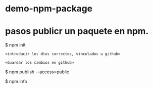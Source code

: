 # demo-npm-package

# pasos publicr un paquete en npm.

$ npm init 

    <introducir los dtos correctos, vinculados a github> 

	<Guardar los cambios en github>

$ npm publish --access=public

$ npm info




